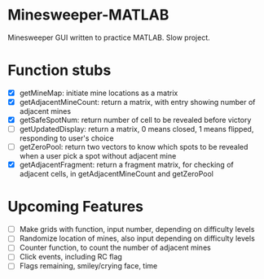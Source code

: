 # Minesweeper-MATLAB
Minesweeper GUI written to practice MATLAB. Slow project.  

# Function stubs
- [x] getMineMap: initiate mine locations as a matrix  
- [x] getAdjacentMineCount: return a matrix, with entry showing number of adjacent mines  
- [x] getSafeSpotNum: return number of cell to be revealed before victory  
- [ ] getUpdatedDisplay: return a matrix, 0 means closed, 1 means flipped, responding to user's choice  
- [ ] getZeroPool: return two vectors to know which spots to be revealed when a user pick a spot without adjacent mine  
- [x] getAdjacentFragment: return a fragment matrix, for checking of adjacent cells, in getAdjacentMineCount and getZeroPool  

# Upcoming Features
- [ ] Make grids with function, input number, depending on difficulty levels  
- [ ] Randomize location of mines, also input depending on difficulty levels  
- [ ] Counter function, to count the number of adjacent mines  
- [ ] Click events, including RC flag  
- [ ] Flags remaining, smiley/crying face, time  

